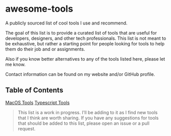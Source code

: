 # awesome-tools
A publicly sourced list of cool tools I use and recommend.

The goal of this list is to provide a curated list of tools that are useful for developers, designers, and other tech professionals. This list is not meant to be exhaustive, but rather a starting point for people looking for tools to help them do their job and or assignments.

Also if you know better alternatives to any of the tools listed here, please let me know.

Contact information can be found on my website and/or GitHub profile.

## Table of Contents
[MacOS Tools](./macos.md)
[Typescript Tools](./typescript.md)

> This list is a work in progress. I'll be adding to it as I find new tools that I think are worth sharing. If you have any suggestions for tools that should be added to this list, please open an issue or a pull request.
